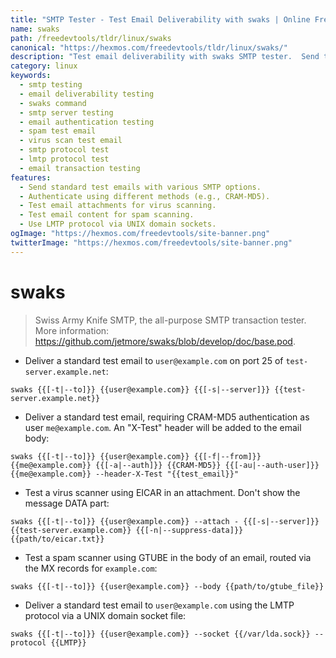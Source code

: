 ```yaml
---
title: "SMTP Tester - Test Email Deliverability with swaks | Online Free DevTools by Hexmos"
name: swaks
path: /freedevtools/tldr/linux/swaks
canonical: "https://hexmos.com/freedevtools/tldr/linux/swaks/"
description: "Test email deliverability with swaks SMTP tester.  Send test emails, authenticate with various methods, and test spam/virus scanners. Free online tool, no registration required."
category: linux
keywords:
  - smtp testing
  - email deliverability testing
  - swaks command
  - smtp server testing
  - email authentication testing
  - spam test email
  - virus scan test email
  - smtp protocol test
  - lmtp protocol test
  - email transaction testing
features:
  - Send standard test emails with various SMTP options.
  - Authenticate using different methods (e.g., CRAM-MD5).
  - Test email attachments for virus scanning.
  - Test email content for spam scanning.
  - Use LMTP protocol via UNIX domain sockets.
ogImage: "https://hexmos.com/freedevtools/site-banner.png"
twitterImage: "https://hexmos.com/freedevtools/site-banner.png"
---
```


# swaks

> Swiss Army Knife SMTP, the all-purpose SMTP transaction tester.
> More information: <https://github.com/jetmore/swaks/blob/develop/doc/base.pod>.

- Deliver a standard test email to `user@example.com` on port 25 of `test-server.example.net`:

`swaks {{[-t|--to]}} {{user@example.com}} {{[-s|--server]}} {{test-server.example.net}}`

- Deliver a standard test email, requiring CRAM-MD5 authentication as user `me@example.com`. An "X-Test" header will be added to the email body:

`swaks {{[-t|--to]}} {{user@example.com}} {{[-f|--from]}} {{me@example.com}} {{[-a|--auth]}} {{CRAM-MD5}} {{[-au|--auth-user]}} {{me@example.com}} --header-X-Test "{{test_email}}"`

- Test a virus scanner using EICAR in an attachment. Don't show the message DATA part:

`swaks {{[-t|--to]}} {{user@example.com}} --attach - {{[-s|--server]}} {{test-server.example.com}} {{[-n|--suppress-data]}} {{path/to/eicar.txt}}`

- Test a spam scanner using GTUBE in the body of an email, routed via the MX records for `example.com`:

`swaks {{[-t|--to]}} {{user@example.com}} --body {{path/to/gtube_file}}`

- Deliver a standard test email to `user@example.com` using the LMTP protocol via a UNIX domain socket file:

`swaks {{[-t|--to]}} {{user@example.com}} --socket {{/var/lda.sock}} --protocol {{LMTP}}`
